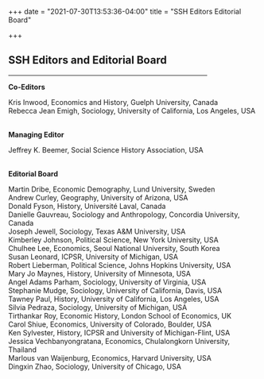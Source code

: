 +++
date = "2021-07-30T13:53:36-04:00"
title = "SSH Editors Editorial Board"

+++

## **SSH Editors and Editorial Board**

<hr width=400; align=left> 

**Co-Editors**  
  
Kris Inwood, Economics and History, Guelph University, Canada  
Rebecca Jean Emigh, Sociology, University of California, Los Angeles, USA    
<br />

**Managing Editor**  

Jeffrey K. Beemer, Social Science History Association, USA  
<br />

**Editorial Board**  

Martin Dribe, Economic Demography, Lund University, Sweden  
Andrew Curley, Geography, University of Arizona, USA  
Donald Fyson, History, Université Laval, Canada  
Danielle Gauvreau, Sociology and Anthropology, Concordia University, Canada  
Joseph Jewell, Sociology, Texas A&M University, USA  
Kimberley Johnson, Political Science, New York University, USA  
Chulhee Lee, Economics, Seoul National University, South Korea  
Susan Leonard, ICPSR, University of Michigan, USA  
Robert Lieberman, Political Science, Johns Hopkins University, USA  
Mary Jo Maynes, History, University of Minnesota, USA  
Angel Adams Parham, Sociology, University of Virginia, USA  
Stephanie Mudge, Sociology, University of California, Davis, USA  
Tawney Paul, History, University of California, Los Angeles, USA  
Silvia Pedraza, Sociology, University of Michigan, USA  
Tirthankar Roy, Economic History, London School of Economics, UK  
Carol Shiue, Economics, University of Colorado, Boulder, USA  
Ken Sylvester, History, ICPSR and University of Michigan-Flint, USA  
Jessica Vechbanyongratana, Economics, Chulalongkorn University, Thailand  
Marlous van Waijenburg, Economics, Harvard University, USA  
Dingxin Zhao, Sociology, University of Chicago, USA  

